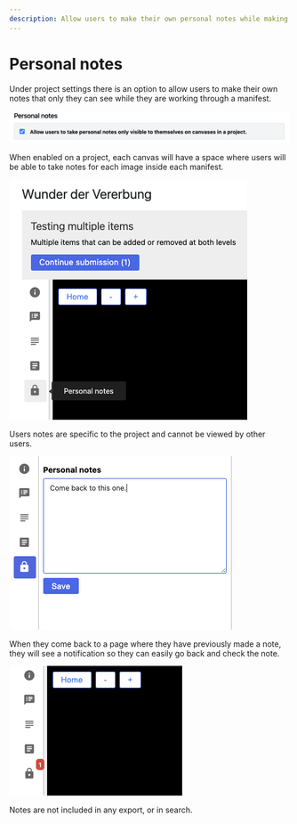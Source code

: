 ```yaml
---
description: Allow users to make their own personal notes while making contributions.
---
```


# Personal notes

Under project settings there is an option to allow users to make their own notes that only they can see while they are working through a manifest.

![](../../.gitbook/assets/screenshot-2021-05-18-at-13.52.38.png)

When enabled on a project, each canvas will have a space where users will be able to take notes for each image inside each manifest.

![Personal notes are available in the sidebar](../../.gitbook/assets/screenshot-2021-05-18-at-13.54.16.png)

Users notes are specific to the project and cannot be viewed by other users.

![](../../.gitbook/assets/screenshot-2021-05-18-at-13.55.10.png)

When they come back to a page where they have previously made a note, they will see a notification so they can easily go back and check the note.

![](../../.gitbook/assets/screenshot-2021-05-18-at-13.55.59.png)

Notes are not included in any export, or in search.


